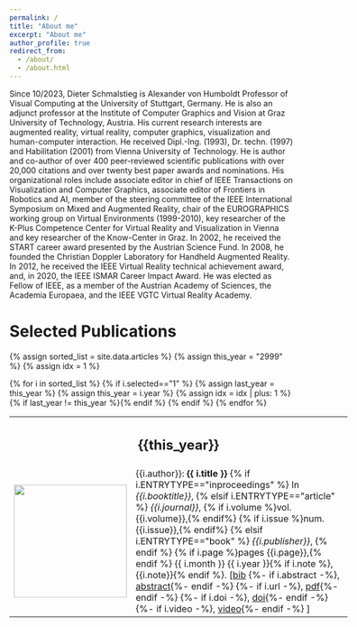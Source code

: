 ```yaml
---
permalink: /
title: "About me"
excerpt: "About me"
author_profile: true
redirect_from: 
  - /about/
  - /about.html
---
```


Since 10/2023, Dieter Schmalstieg is Alexander von Humboldt Professor of Visual Computing at the University of Stuttgart, Germany. He is also an adjunct professor at the Institute of Computer Graphics and Vision at Graz University of Technology, Austria. His current research interests are augmented reality, virtual reality, computer graphics, visualization and human-computer interaction. He received Dipl.-Ing. (1993), Dr. techn. (1997) and Habilitation (2001) from Vienna University of Technology. He is author and co-author of over 400 peer-reviewed scientific publications with over 20,000 citations and over twenty best paper awards and nominations. His organizational roles include associate editor in chief of IEEE Transactions on Visualization and Computer Graphics, associate editor of Frontiers in Robotics and AI, member of the steering committee of the IEEE International Symposium on Mixed and Augmented Reality, chair of the EUROGRAPHICS working group on Virtual Environments (1999-2010), key researcher of the K-Plus Competence Center for Virtual Reality and Visualization in Vienna and key researcher of the Know-Center in Graz. In 2002, he received the START career award presented by the Austrian Science Fund. In 2008, he founded the Christian Doppler Laboratory for Handheld Augmented Reality. In 2012, he received the IEEE Virtual Reality technical achievement award, and, in 2020, the IEEE ISMAR Career Impact Award. He was elected as Fellow of IEEE, as a member of the Austrian Academy of Sciences, the Academia Europaea, and the IEEE VGTC Virtual Reality Academy. 

<h1>Selected Publications</h1>

{% assign sorted_list = site.data.articles %}
{% assign this_year = "2999" %}
{% assign idx = 1 %}

<table style="width: 600px;">
{% for i in sorted_list %}
{% if i.selected=="1" %}
  {% assign last_year = this_year %}
  {% assign this_year = i.year %}
  {% assign idx = idx | plus: 1 %}
  {% if last_year != this_year %}<tr><td colspan="2" style="text-align: center;"><h2>{{this_year}}</h2></td></tr>{% endif %}
  <tr><td style="width: 20%;"><img src="img/{{i.ID}}.jpg" width="200"></td><td style="width: 80%;">
    {{i.author}}:
    <b>{{ i.title }}</b>
	{% if i.ENTRYTYPE=="inproceedings" %}
	  In <i>{{i.booktitle}}</i>,
	{% elsif i.ENTRYTYPE=="article" %}
	  <i>{{i.journal}}</i>, 
	  {% if i.volume %}vol. {{i.volume}},{% endif%}
	  {% if i.issue %}num. {{i.issue}},{% endif%}
	{% elsif i.ENTRYTYPE=="book" %}
	  <i>{{i.publisher}}</i>, 
	{% endif %}
    {% if i.page %}pages {{i.page}},{% endif %}
	{{ i.month }} {{ i.year }}{% if i.note %}, {{i.note}}{% endif %}.
  [<a href="bib/{{i.ID}}.bib">bib</a>
	{%- if i.abstract -%}, <a href="abstract/{{i.ID}}.txt">abstract</a>{%- endif -%}
	{%- if i.url -%}, <a href="{{ i.url }}">pdf</a>{%- endif -%}
	{%- if i.doi -%}, <a href="https://doi.org/{{- i.doi -}}">doi</a>{%- endif -%}
	{%- if i.video -%}, <a href="{{ i.video }}">video</a>{%- endif -%}
	]
  </td></tr>
{% endif %}
{% endfor %}
</table>
